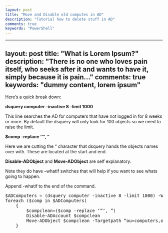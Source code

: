 ```yaml
---
layout: post
title: "Move and Disable old computes in AD"
description: "Tutorial how to delete stuff in AD"
comments: true
keywords: "PowerShell"
---
```


---
layout: post
title: "What is Lorem Ipsum?"
description: "There is no one who loves pain itself, who seeks after it and wants to have it, simply because it is pain..."
comments: true
keywords: "dummy content, lorem ipsum"
---

Here’s a quick break down:

**dsquery computer –inactive 8 –limit 1000**
  
This line searches the AD for computers that have not logged in for 8 weeks or more. By default the dsquery will only look for 100 objects so we need to raise the limit.

**$comp -replace ‘”‘, ”**

Here we are cutting the “ character that dsquery hands the objects names over with. These are located at the start and end.

**Disable-ADObject** and **Move-ADObject** are self explanatory.
  
Note they do have –whatif switches that will help if you want to see whats going to happen.
  
Append -whatif to the end of the command.

<pre class="theme:sublime-text lang:ps decode:true ">$ADComputers = (dsquery computer -inactive 8 -limit 1000) -WhatIf
foreach ($comp in $ADComputers)
    {
        $compclean=($comp -replace ‘”‘, ”)
        Disable-ADAccount $compclean 
        Move-ADObject $compclean -Targetpath “ou=computers,ou=garbage,dc=domain,dc=com”      
    }</pre>

&nbsp;